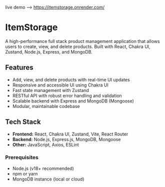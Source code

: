 live demo --> https://itemstorage.onrender.com/


# ItemStorage

A high-performance full stack product management application that allows users to create, view, and delete products. Built with React, Chakra UI, Zustand, Node.js, Express, and MongoDB.

## Features

- Add, view, and delete products with real-time UI updates
- Responsive and accessible UI using Chakra UI
- Fast state management with Zustand
- RESTful API with robust error handling and validation
- Scalable backend with Express and MongoDB (Mongoose)
- Modular, maintainable codebase

## Tech Stack

- **Frontend:** React, Chakra UI, Zustand, Vite, React Router
- **Backend:** Node.js, Express.js, MongoDB, Mongoose
- **Other:** JavaScript, Axios, ESLint


### Prerequisites

- Node.js (v18+ recommended)
- npm or yarn
- MongoDB instance (local or cloud)
